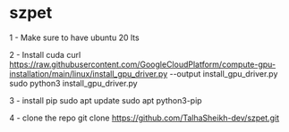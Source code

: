 # szpet


1 - Make sure to have ubuntu 20 lts

2 - Install cuda
curl https://raw.githubusercontent.com/GoogleCloudPlatform/compute-gpu-installation/main/linux/install_gpu_driver.py --output install_gpu_driver.py
sudo python3 install_gpu_driver.py

3 - install pip
sudo apt update
sudo apt python3-pip

4 - clone the repo
git clone https://github.com/TalhaSheikh-dev/szpet.git
